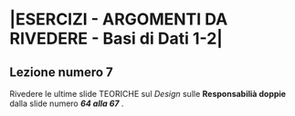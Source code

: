 # |ESERCIZI - ARGOMENTI DA RIVEDERE - Basi di Dati 1-2|

## Lezione numero 7 

Rivedere le ultime slide TEORICHE sul *Design* sulle **Responsabilià doppie** dalla slide numero ***64 alla 67*** .
